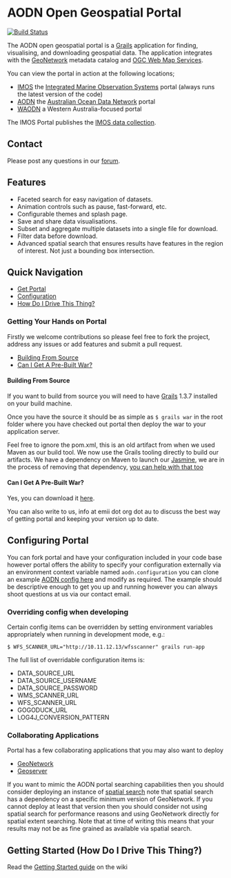 AODN Open Geospatial Portal
===========================

[![Build Status](https://travis-ci.org/aodn/aodn-portal.png?branch=master)](https://travis-ci.org/aodn/aodn-portal)

The AODN open geospatial portal is a [Grails](http://grails.org/) application for finding, visualising, and downloading geospatial data.
The application integrates with the [GeoNetwork](http://geonetwork-opensource.org/) metadata catalog and [OGC Web Map Services](http://www.opengeospatial.org/standards/wms).

You can view the portal in action at the following locations;

* [IMOS](http://imos.aodn.org.au) the [Integrated Marine Observation Systems](http://www.imos.org.au) portal (always runs the latest version of the code)
* [AODN](http://portal.aodn.org.au) the [Australian Ocean Data Network](http://imos.org.au/aodn.html) portal
* [WAODN](http://wa.aodn.org.au) a Western Australia-focused portal

The IMOS Portal publishes the [IMOS data collection](https://imos.aodn.org.au/data_collections.html).

## Contact
Please post any questions in our [forum](http://portalhelp.aodn.org.au/Portal2_help/?q=forum).

## Features

* Faceted search for easy navigation of datasets.
* Animation controls such as pause, fast-forward, etc.
* Configurable themes and splash page.
* Save and share data visualisations.
* Subset and aggregate multiple datasets into a single file for download.
* Filter data before download.
* Advanced spatial search that ensures results have features in the region of interest.  Not just a bounding box intersection.

## Quick Navigation

* [Get Portal](#getting-your-hands-on-portal)
* [Configuration](#configuring-portal)
* [How Do I Drive This Thing?](#getting-started-how-do-i-drive-this-thing)

### Getting Your Hands on Portal

Firstly we welcome contributions so please feel free to fork the project, address any issues or add features and submit
a pull request.

* [Building From Source](#building-from-source)
* [Can I Get A Pre-Built War?](#can-i-get-a-pre-built-war)

#### Building From Source

If you want to build from source you will need to have [Grails](http://grails.org/) 1.3.7 installed on your build machine.

Once you have the source it should be as simple as ```$ grails war``` in the root folder where you have checked out portal
then deploy the war to your application server.

Feel free to ignore the pom.xml, this is an old artifact from when we used Maven as our build tool. We now use the
Grails tooling directly to build our artifacts. We have a dependency on Maven to launch our [Jasmine](http://pivotal.github.com/jasmine/ "Jasmine BDD"),
we are in the process of removing that dependency, [you can help with that too](https://github.com/jkburges/grails-javascript-phantomjs "Grails JavaScript PhantomJS")

#### Can I Get A Pre-Built War?

Yes, you can download it [here](http://binary.aodn.org.au/).

You can also write to us, info at emii dot org dot au to discuss the best way of getting portal and keeping your
version up to date.

## Configuring Portal

You can fork portal and have your configuration included in your code base however portal offers the ability to specify
your configuration externally via an environment context variable named ```aodn.configuration``` you can clone an
example [AODN config here](https://github.com/aodn/aodn-portal-config) and modify as required. The example should be
descriptive enough to get you up and running however you can always shoot questions at us via our contact email.

### Overriding config when developing

Certain config items can be overridden by setting environment variables appropriately when running in development mode, e.g.:

```
$ WFS_SCANNER_URL="http://10.11.12.13/wfsscanner" grails run-app
```

The full list of overridable configuration items is:

* DATA_SOURCE_URL
* DATA_SOURCE_USERNAME
* DATA_SOURCE_PASSWORD
* WMS_SCANNER_URL
* WFS_SCANNER_URL
* GOGODUCK_URL
* LOG4J_CONVERSION_PATTERN

### Collaborating Applications

Portal has a few collaborating applications that you may also want to deploy

* [GeoNetwork](http://geonetwork-opensource.org/)
* [Geoserver](http://geoserver.org/)

If you want to mimic the AODN portal searching capabilities then you should consider deploying an instance of
[spatial search](https://github.com/aodn/spatial-search) note that spatial search has a dependency on a specific
minimum version of GeoNetwork. If you cannot deploy at least that version then you should consider not using spatial
search for performance reasons and using GeoNetwork directly for spatial extent searching. Note that at time of writing
this means that your results may not be as fine grained as available via spatial search.

## Getting Started (How Do I Drive This Thing?)

Read the [Getting Started guide](https://github.com/aodn/aodn-portal/wiki/Getting-Started) on the wiki

